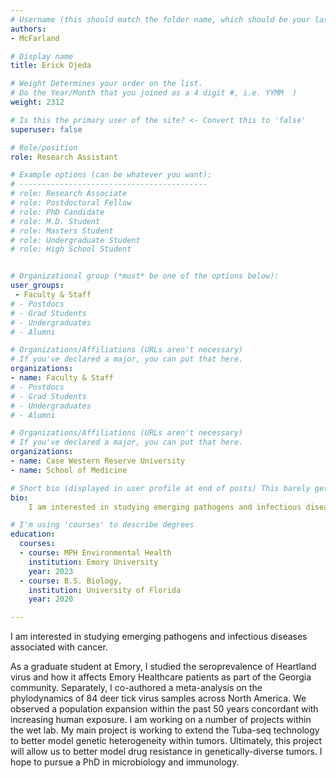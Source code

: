 ```yaml
---
# Username (this should match the folder name, which should be your last name)
authors:
- McFarland

# Display name
title: Erick Ojeda

# Weight Determines your order on the list. 
# Do the Year/Month that you joined as a 4 digit #, i.e. YYMM  )
weight: 2312

# Is this the primary user of the site? <- Convert this to 'false'
superuser: false

# Role/position
role: Research Assistant

# Example options (can be whatever you want):
# ------------------------------------------
# role: Research Associate
# role: Postdoctoral Fellow
# role: PhD Candidate
# role: M.D. Student
# role: Masters Student
# role: Undergraduate Student
# role: High School Student


# Organizational group (*must* be one of the options below):
user_groups:
 - Faculty & Staff
# - Postdocs
# - Grad Students
# - Undergraduates 
# - Alumni

# Organizations/Affiliations (URLs aren't necessary)
# If you've declared a major, you can put that here. 
organizations:
- name: Faculty & Staff
# - Postdocs
# - Grad Students
# - Undergraduates 
# - Alumni

# Organizations/Affiliations (URLs aren't necessary)
# If you've declared a major, you can put that here. 
organizations:
- name: Case Western Reserve University
- name: School of Medicine

# Short bio (displayed in user profile at end of posts) This barely gets used, so don't bother. 
bio: 
    I am interested in studying emerging pathogens and infectious diseases associated with cancer. 

# I'm using 'courses' to describe degrees
education:
  courses:
  - course: MPH Environmental Health
    institution: Emory University
    year: 2023
  - course: B.S. Biology,
    institution: University of Florida
    year: 2020

---
```




I am interested in studying emerging pathogens and infectious diseases associated with cancer. 
<!--more--> 

As a graduate student at Emory, I studied the seroprevalence of Heartland virus and how it affects Emory Healthcare patients as 
part of the Georgia community. Separately, I co-authored a meta-analysis on the phylodynamics of 84 deer tick virus samples across 
North America. We observed a population expansion within the past 50 years concordant with increasing human exposure. I am working 
on a number of projects within the wet lab. My main project is working to extend the Tuba-seq technology to better model genetic 
heterogeneity within tumors. Ultimately, this project will allow us to better model drug resistance in genetically-diverse tumors. 
I hope to pursue a PhD in microbiology and immunology. 

